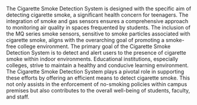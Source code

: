 The Cigarette Smoke Detection System is designed with the specific aim of detecting cigarette smoke, a significant health concern for teenagers. The integration of smoke and gas sensors ensures a comprehensive approach to monitoring air quality in spaces frequented by students. The inclusion of the MQ series smoke sensors, sensitive to smoke particles associated with cigarette smoke, aligns with the overarching goal of promoting a smoke-free college environment. The primary goal of the Cigarette Smoke Detection System is to detect and alert users to the presence of cigarette smoke within indoor environments. Educational institutions, especially colleges, strive to maintain a healthy and conducive learning environment. The Cigarette Smoke Detection System plays a pivotal role in supporting these efforts by offering an efficient means to detect cigarette smoke. This not only assists in the enforcement of no-smoking policies within campus premises but also contributes to the overall well-being of students, faculty, and staff.